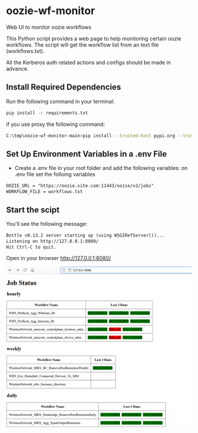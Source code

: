 # oozie-wf-monitor
Web UI to monitor oozie workflows

This Python script provides a web page to help monitoring certain oozie workflows. 
The script will get the workflow list from an text file (workflows.txt).

All the Kerberos auth related actions and configs should be made in advance.

## Install Required Dependencies

Run the following command in your terminal:

```bash
pip install -r requirements.txt
```
if you use proxy the following command:

```bash
C:\tmp\oozie-wf-monitor-main>pip install --trusted-host pypi.org --trusted-host pypi.python.org --trusted-host=files.pythonhosted.org --proxy=http://you.proxy.com:80 -r requirements.txt
```

## Set Up Environment Variables in a .env File
- Create a .env file in your root folder and add the following variables:
on .env file set the folloing variables

```
OOZIE_URL = "https://oozie.site.com:11443/oozie/v2/jobs"
WORKFLOW_FILE = workflows.txt
```
## Start the scipt

You'll see the following message:

```
Bottle v0.13.2 server starting up (using WSGIRefServer())...
Listening on http://127.0.0.1:8080/
Hit Ctrl-C to quit.
```

Open in your browser http://127.0.0.1:8080/

![result](Screenshot.png)
